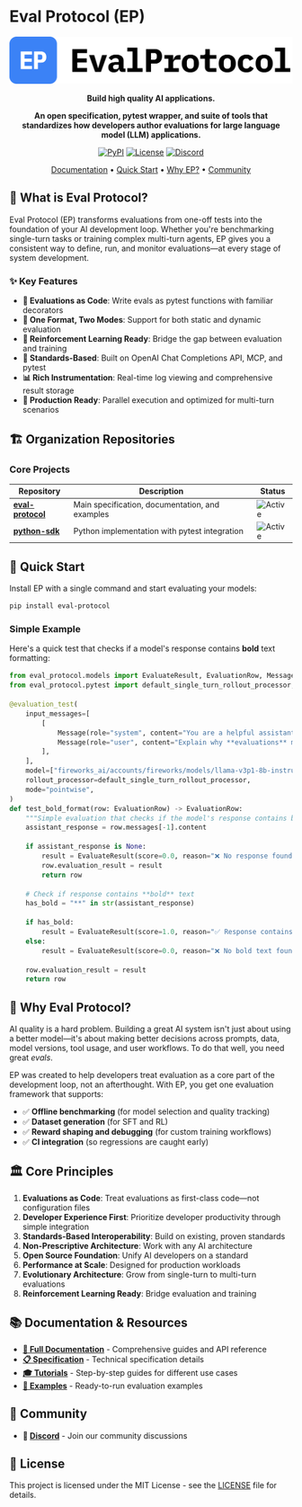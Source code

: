 # Eval Protocol (EP)

<div align="center">

![Eval Protocol Logo](https://raw.githubusercontent.com/eval-protocol/eval-protocol/main/assets/logo-light.png)

**Build high quality AI applications.**

**An open specification, pytest wrapper, and suite of tools that standardizes how developers author evaluations for large language model (LLM) applications.**

[![PyPI](https://img.shields.io/pypi/v/eval-protocol)](https://pypi.org/project/eval-protocol/)
[![License](https://img.shields.io/badge/license-MIT-blue.svg)](https://github.com/eval-protocol/eval-protocol/blob/main/LICENSE)
[![Discord](https://img.shields.io/badge/discord-join-7289da.svg)](https://discord.com/channels/1137072072808472616/1400975572405850155)

[Documentation](https://evalprotocol.io) • [Quick Start](#user-content--quick-start) • [Why EP?](#user-content--why-eval-protocol) • [Community](#user-content--community)

</div>

## 🚀 What is Eval Protocol?

Eval Protocol (EP) transforms evaluations from one-off tests into the foundation of your AI development loop. Whether you're benchmarking single-turn tasks or training complex multi-turn agents, EP gives you a consistent way to define, run, and monitor evaluations—at every stage of system development.

### ✨ Key Features

- **🧪 Evaluations as Code**: Write evals as pytest functions with familiar decorators
- **🔄 One Format, Two Modes**: Support for both static and dynamic evaluation
- **🎯 Reinforcement Learning Ready**: Bridge the gap between evaluation and training
- **🔧 Standards-Based**: Built on OpenAI Chat Completions API, MCP, and pytest
- **📊 Rich Instrumentation**: Real-time log viewing and comprehensive result storage
- **🚀 Production Ready**: Parallel execution and optimized for multi-turn scenarios

## 🏗️ Organization Repositories

### Core Projects

| Repository | Description | Status |
|------------|-------------|---------|
| **[eval-protocol](https://github.com/eval-protocol/eval-protocol)** | Main specification, documentation, and examples | ![Active](https://img.shields.io/badge/status-active-brightgreen) |
| **[python-sdk](https://github.com/eval-protocol/python-sdk)** | Python implementation with pytest integration | ![Active](https://img.shields.io/badge/status-active-brightgreen) |

## 🚀 Quick Start

Install EP with a single command and start evaluating your models:

```bash
pip install eval-protocol
```

### Simple Example

Here's a quick test that checks if a model's response contains **bold** text formatting:

```python
from eval_protocol.models import EvaluateResult, EvaluationRow, Message
from eval_protocol.pytest import default_single_turn_rollout_processor, evaluation_test

@evaluation_test(
    input_messages=[
        [
            Message(role="system", content="You are a helpful assistant. Use bold text to highlight important information."),
            Message(role="user", content="Explain why **evaluations** matter for building AI agents. Make it dramatic!"),
        ],
    ],
    model=["fireworks_ai/accounts/fireworks/models/llama-v3p1-8b-instruct"],
    rollout_processor=default_single_turn_rollout_processor,
    mode="pointwise",
)
def test_bold_format(row: EvaluationRow) -> EvaluationRow:
    """Simple evaluation that checks if the model's response contains bold text."""
    assistant_response = row.messages[-1].content
    
    if assistant_response is None:
        result = EvaluateResult(score=0.0, reason="❌ No response found")
        row.evaluation_result = result
        return row
    
    # Check if response contains **bold** text
    has_bold = "**" in str(assistant_response)
    
    if has_bold:
        result = EvaluateResult(score=1.0, reason="✅ Response contains bold text")
    else:
        result = EvaluateResult(score=0.0, reason="❌ No bold text found")
    
    row.evaluation_result = result
    return row
```

## 🎯 Why Eval Protocol?

AI quality is a hard problem. Building a great AI system isn't just about using a better model—it's about making better decisions across prompts, data, model versions, tool usage, and user workflows. To do that well, you need great *evals*.

EP was created to help developers treat evaluation as a core part of the development loop, not an afterthought. With EP, you get one evaluation framework that supports:

- ✅ **Offline benchmarking** (for model selection and quality tracking)
- ✅ **Dataset generation** (for SFT and RL)
- ✅ **Reward shaping and debugging** (for custom training workflows)
- ✅ **CI integration** (so regressions are caught early)

## 🏛️ Core Principles

1. **Evaluations as Code**: Treat evaluations as first-class code—not configuration files
2. **Developer Experience First**: Prioritize developer productivity through simple integration
3. **Standards-Based Interoperability**: Build on existing, proven standards
4. **Non-Prescriptive Architecture**: Work with any AI architecture
5. **Open Source Foundation**: Unify AI developers on a standard
6. **Performance at Scale**: Designed for production workloads
7. **Evolutionary Architecture**: Grow from single-turn to multi-turn evaluations
8. **Reinforcement Learning Ready**: Bridge evaluation and training

## 📚 Documentation & Resources

- **[📖 Full Documentation](https://evalprotocol.io)** - Comprehensive guides and API reference
- **[📋 Specification](https://evalprotocol.io/specification)** - Technical specification details
- **[🎓 Tutorials](https://evalprotocol.io/tutorial)** - Step-by-step guides for different use cases
- **[🔧 Examples](https://evalprotocol.io/example)** - Ready-to-run evaluation examples

## 🤝 Community

- **💬 [Discord](https://discord.com/channels/1137072072808472616/1400975572405850155)** - Join our community discussions

## 📄 License

This project is licensed under the MIT License - see the [LICENSE](https://github.com/eval-protocol/eval-protocol/blob/main/LICENSE) file for details.